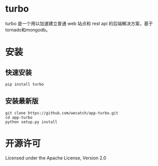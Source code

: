 # turbo 

turbo 是一个用以加速建立普通 web 站点和 rest api 的后端解决方案，基于tornado和mongodb。


# 安装


## 快速安装

```
pip install turbo
```

## 安装最新版

```
git clone https://github.com/wecatch/app-turbo.git 
cd app-turbo
python setup.py install
```


# 开源许可


Licensed under the Apache License, Version 2.0

 